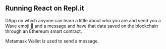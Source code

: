 ## Running React on Repl.it
DApp on which anyone can learn a little about who you are and send you a Wave emoji 👋 and a message and have that data saved on the blockchain through an Ethereum smart contract.

Metamask Wallet is used to send a message.
